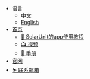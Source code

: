 - <span class="iconfont icon-icon_fabu"></span> 语言
  - [中文](zh/manual/video)
  - [English](en/md/01_Dealer_management.md)
- [<span class="iconfont icon-icon_fabu"></span> 首页](zh/manual/video.md)
  <!-- - [🐋 WEB后台使用教程](md/01_Dealer_management.md)
  - [📌 经销商管理](md/01_Dealer_management.md) -->
  - [🎨 SolarUnit的app使用教程](zh/manual/video.md)
  - [📺️ 视频](zh/manual/video.md)
  - [📝 手册](zh/manual/manual.md)
- [<span class="iconfont icon-csdn"></span> 官网](http://solarunit.dhhome-e.com/)
- [⛷ 联系邮箱](mailto:developer@dahsolar.com)






